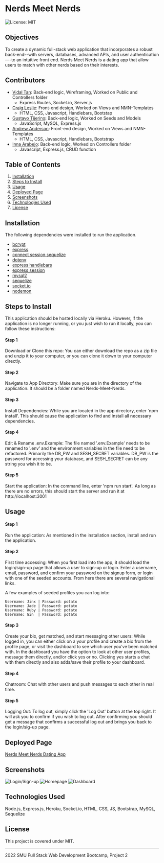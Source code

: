 # Nerds Meet Nerds

![License: MIT](https://img.shields.io/badge/License-MIT-yellow.svg)

## Objectives 
To create a dynamic full-stack web application that incorporates a robust back-end--with servers, databases, advanced APIs, and user authentication—-to an intuitive front end. Nerds Meet Nerds is a dating app that allow users to match with other nerds based on their interests.     

## Contributors
* [Vidal Tan](https://github.com/Vidalatan): Back-end logic, Wireframing, Worked on Public and Controllers folder
    - Express Routes, Socket.io, Server.js
* [Craig Leslie](https://github.com/3roses): Front-end design, Worked on Views and NMN-Templates
    - HTML, CSS, Javascript, Handlebars, Bootstap
* [Gustavo Tijerino](https://github.com/GustavoTijerino1): Back-end logic, Worked on Seeds and Models
    - JavaScript, MySQL, Express.js
* [Andrew Anderson](https://github.com/jandrewanderson): Front-end design, Worked on Views and NMN-Templates
    - HTML, CSS, Javascript, Handlebars, Bootstrap
* [Inna Arabejo](https://github.com/inna-arabejo): Back-end logic, Worked on Controllers folder
    - Javascript, Express.js, CRUD function

## Table of Contents
1. [Installation](#installation)
2. [Steps to Install](#steps-to-install)
3. [Usage](#usage)
4. [Deployed Page](#deployed-page)
5. [Screenshots](#screenshots)
6. [Technologies Used](#technologies-used)
7. [License](#license)

## Installation
The following dependencies were installed to run the application. 
* [bcrypt](https://www.npmjs.com/package/bcrypt)
* [express](https://www.npmjs.com/package/express)
* [connect session sequelize](https://www.npmjs.com/package/connect-session-sequelize)
* [dotenv](https://www.npmjs.com/package/dotenv)
* [express handlebars](https://www.npmjs.com/package/express-handlebars)
* [express session](https://www.npmjs.com/package/express-session)
* [mysql2](https://www.npmjs.com/package/mysql2)
* [sequelize](https://www.npmjs.com/package/sequelize)
* [socket.io](https://www.npmjs.com/package/socket.io)
* [nodemon](https://www.npmjs.com/package/nodemon)

## Steps to Install
This application should be hosted locally via Heroku. However, if the application is no longer running, or you just wish to run it locally, you can follow these instructions:

#### Step 1

Download or Clone this repo:
You can either download the repo as a zip file and unzip it to your computer, or you can clone it down to your computer directly.

#### Step 2

Navigate to App Directory:
Make sure you are in the directory of the application. It should be a folder named Nerds-Meet-Nerds. 

#### Step 3

Install Dependencies:
While you are located in the app directory, enter 'npm install'. This should cause the application to find and install all necessary dependencies.

#### Step 4

Edit & Rename .env.Example:
The file named '.env.Example' needs to be renamed to '.env' and the environment variables in the file need to be refactored. Primarily the DB_PW and SESH_SECRET variables. DB_PW is the password for accessing your database, and SESH_SECRET can be any string you wish it to be.

#### Step 5

Start the application:
In the command line, enter 'npm run start'. As long as there are no errors, this should start the server and run it at http://localhost:3001

## Usage

#### Step 1

Run the application:
As mentioned in the installation section, install and run the application.

#### Step 2

First time accessing:
When you first load into the app, it should load the login/sign-up page that allows a user to sign-up or login. Enter a username, email, password, and confirm your password on the signup form, or login with one of the seeded accounts. From here there are several navigational links.

A few examples of seeded profiles you can log into:
```
Username: Jinx | Password: potato
Username: Jade | Password: potato
Username: Ruby | Password: potato
Username: Gin  | Password: potato
```

#### Step 3

Create your bio, get matched, and start messaging other users:
While logged in, you can either click on a your profile and create a bio from the profile page, or visit the dashboard to see which user you've been matched with. In the dashboard you have the option to look at other user profiles, message them directly, and/or click yes or no. Clicking yes starts a chat with them directly and also adds/save their profile to your dashboard.

#### Step 4

Chatroom:
Chat with other users and push messages to each other in real time.

#### Step 5

Logging Out:
To log out, simply click the 'Log Out' button at the top right. It will ask you to confirm if you wish to log out. After confirming you should get a message that confirms a successful log out and brings you back to the login/sig-up page.

## Deployed Page
[Nerds Meet Nerds Dating App](https://nerds-meet-nerds.herokuapp.com/)

## Screenshots
![Login/Sign-up](./public/assets/images/screenshots/landing-page.jpg)
![Homepage](./public/assets/images/screenshots/homepage.jpg)
![Dashboard](./public/assets/images/screenshots/dashboard.jpg)

## Technologies Used
Node.js, Express.js, Heroku, Socket.io, HTML, CSS, JS, Bootstrap, MySQL, Sequelize


## License
This project is covered under MIT.

------------------------------------------------------
2022 SMU Full Stack Web Development Bootcamp, Project 2
